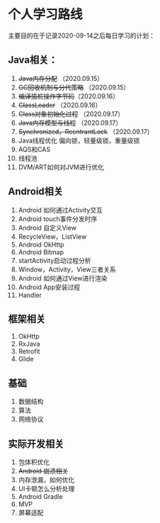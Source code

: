 # 个人学习路线

主要目的在于记录2020-09-14之后每日学习的计划：

## Java相关：

1. ~~Java内存分配~~ （2020.09.15）
2. ~~GC回收机制与分代策略~~ （2020.09.15）
3.  ~~编译插桩操作字节码~~（2020.09.16）
4. ~~ClassLoader~~ （2020.09.16）
5. ~~Class对象初始化过程~~ （2020.09.17）
6. ~~Java内存模型与线程~~ （2020.09.17）
7. ~~Synchronized，ReentrantLock~~ （2020.09.17）
8. Java线程优化 偏向锁，轻量级锁，重量级锁
9. AQS和CAS
10. 线程池
11. DVM/ART如何对JVM进行优化

## Android相关

1. Android 如何通过Activity交互
2. Android touch事件分发时序
3. Android 自定义View
4. RecycleView，ListView
5. Android OkHttp
6. Android Bitmap
7. startActivity启动过程分析
8. Window，Activity，View三者关系
9. Android 如何通过View进行渲染
10. Android App安装过程
11. Handler

## 框架相关

1. OkHttp
2. RxJava
3. Retrofit
4. Glide

## 基础

1. 数据结构
2. 算法
3. 网络协议

## 实际开发相关

1. 包体积优化
2. ~~Android 崩溃相关~~
3. 内存泄漏，如何优化
4. UI卡顿怎么分析处理
5. Android Gradle
6. MVP
7. 屏幕适配



